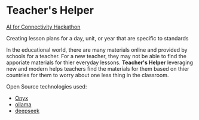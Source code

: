 # Teacher's Helper
[AI for Connectivity Hackathon](https://lablab.ai/event/ai-for-connectivity-hackathon) 

Creating lesson plans for a day, unit, or year that are specific to standards

In the educational world, there are many materials online and provided by schools for a teacher. For a new teacher, they may not be able to find the apporiate materials for thier everyday lessons. **Teacher's Helper** leveraging new and modern helps teachers find the materials for them based on thier countries for them to worry about one less thing in the classroom.

Open Source technologies used:

* [Onyx](https://github.com/onyx-dot-app/onyx)
* [ollama](https://ollama.com/)
* [deepseek](https://www.deepseek.com/)
